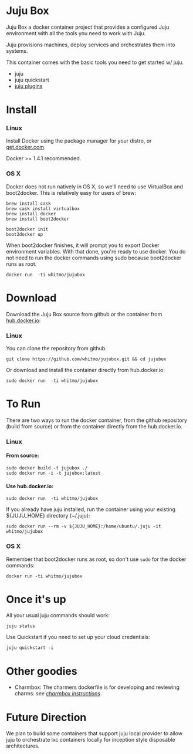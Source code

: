 # Juju Box

Juju Box a docker container project that provides a configured Juju
environment with all the tools you need to work with Juju.

Juju provisions machines, deploy services and orchestrates them into
systems.

This container comes with the basic tools you need to get started w/
juju.

 - juju
 - juju quickstart
 - [juju plugins](https://github.com/juju/plugins)

# Install

### Linux
Install Docker using the package manager for your distro, or
[get.docker.com](https://get.docker.com/).

Docker >= 1.4.1 recommended.

### OS X

Docker does not run natively in OS X, so we'll need to use VirtualBox
and boot2docker. This is relatively easy for users of brew:

```
brew install cask
brew cask install virtualbox
brew install docker
brew install boot2docker

boot2docker init
boot2docker up
```

When boot2docker finishes, it will prompt you to export Docker
environment variables. With that done, you're ready to use docker.
You do not need to run the docker commands using sudo because
boot2docker runs as root.

    docker run  -ti whitmo/jujubox

# Download

Download the Juju Box source from github or the container from
[hub.docker.io](https://registry.hub.docker.com/u/whitmo/jujubox/):

### Linux
You can clone the repository from github.

```
git clone https://github.com/whitmo/jujubox.git && cd jujubox

```

Or download and install the container directly from hub.docker.io:

```
sudo docker run  -ti whitmo/jujubox
```


# To Run

There are two ways to run the docker container, from the github
repository (build from source) or from the container directly from the
hub.docker.io.


### Linux

#### From source:
```
sudo docker build -t jujubox ./
sudo docker run -i -t jujubox:latest
```

#### Use hub.docker.io:
```
sudo docker run  -ti whitmo/jujubox
```

If you already have juju installed, run the container using your
existing ${JUJU_HOME} directory (~/.juju):

```
sudo docker run --rm -v ${JUJU_HOME}:/home/ubuntu/.juju -it whitmo/jujubox
```

### OS X
Remember that boot2docker runs as root, so don't use `sudo` for the docker
commands:
```
docker run -ti whitmo/jujubox
```

# Once it's up

All your usual juju commands should work:

    juju status


Use Quickstart if you need to set up your cloud credentials:

    juju quickstart -i


# Other goodies

 - Charmbox: The charmers dockerfile is for developing and reviewing charms:
   *see
   [charmbox instructions](/whitmo/jujubox/blob/master/charmbox.md)*.

# Future Direction

We plan to build some containers that support juju local provider to
allow juju to orchestrate lxc containers locally for inception style
disposable architectures.
